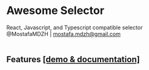 # Awesome Selector
React, Javascript, and Typescript compatible selector<br>
@MostafaMDZH | mostafa.mdzh@gmail.com</br></br>

## Features <a href='https://awesome-selector.demos.mostafa-mdzh.ir'>[demo & documentation]</a>